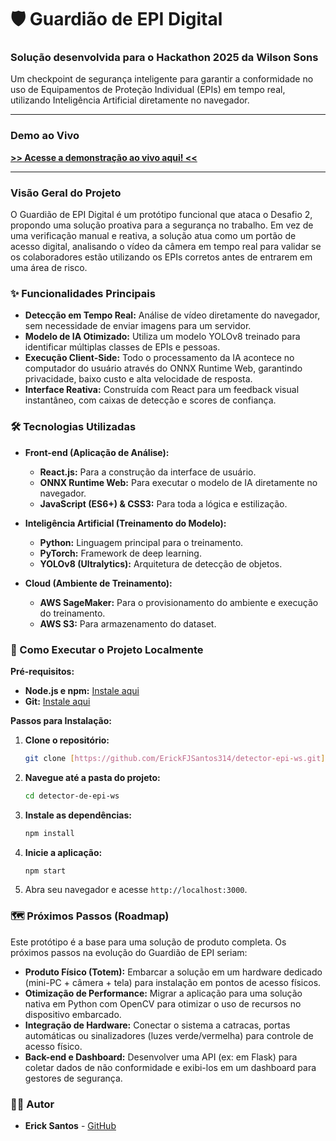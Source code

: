 # 🛡️ Guardião de EPI Digital

### Solução desenvolvida para o Hackathon 2025 da Wilson Sons

Um checkpoint de segurança inteligente para garantir a conformidade no uso de Equipamentos de Proteção Individual (EPIs) em tempo real, utilizando Inteligência Artificial diretamente no navegador.

---

### Demo ao Vivo

**[>> Acesse a demonstração ao vivo aqui! <<](https://ErickFJSantos314.github.io/detector-epi-ws)**

---

### Visão Geral do Projeto

O Guardião de EPI Digital é um protótipo funcional que ataca o Desafio 2, propondo uma solução proativa para a segurança no trabalho. Em vez de uma verificação manual e reativa, a solução atua como um portão de acesso digital, analisando o vídeo da câmera em tempo real para validar se os colaboradores estão utilizando os EPIs corretos antes de entrarem em uma área de risco.


### ✨ Funcionalidades Principais

* **Detecção em Tempo Real:** Análise de vídeo diretamente do navegador, sem necessidade de enviar imagens para um servidor.
* **Modelo de IA Otimizado:** Utiliza um modelo YOLOv8 treinado para identificar múltiplas classes de EPIs e pessoas.
* **Execução Client-Side:** Todo o processamento da IA acontece no computador do usuário através do ONNX Runtime Web, garantindo privacidade, baixo custo e alta velocidade de resposta.
* **Interface Reativa:** Construída com React para um feedback visual instantâneo, com caixas de detecção e scores de confiança.

### 🛠️ Tecnologias Utilizadas

* **Front-end (Aplicação de Análise):**
    * **React.js:** Para a construção da interface de usuário.
    * **ONNX Runtime Web:** Para executar o modelo de IA diretamente no navegador.
    * **JavaScript (ES6+) & CSS3:** Para toda a lógica e estilização.

* **Inteligência Artificial (Treinamento do Modelo):**
    * **Python:** Linguagem principal para o treinamento.
    * **PyTorch:** Framework de deep learning.
    * **YOLOv8 (Ultralytics):** Arquitetura de detecção de objetos.

* **Cloud (Ambiente de Treinamento):**
    * **AWS SageMaker:** Para o provisionamento do ambiente e execução do treinamento.
    * **AWS S3:** Para armazenamento do dataset.

### 🚀 Como Executar o Projeto Localmente

**Pré-requisitos:**
* **Node.js e npm:** [Instale aqui](https://nodejs.org/)
* **Git:** [Instale aqui](https://git-scm.com/)

**Passos para Instalação:**

1.  **Clone o repositório:**
    ```bash
    git clone [https://github.com/ErickFJSantos314/detector-epi-ws.git](https://github.com/ErickFJSantos314/detector-epi-ws.git)
    ```

2.  **Navegue até a pasta do projeto:**
    ```bash
    cd detector-de-epi-ws
    ```

3.  **Instale as dependências:**
    ```bash
    npm install
    ```

4.  **Inicie a aplicação:**
    ```bash
    npm start
    ```

5.  Abra seu navegador e acesse `http://localhost:3000`.

### 🗺️ Próximos Passos (Roadmap)

Este protótipo é a base para uma solução de produto completa. Os próximos passos na evolução do Guardião de EPI seriam:

* **Produto Físico (Totem):** Embarcar a solução em um hardware dedicado (mini-PC + câmera + tela) para instalação em pontos de acesso físicos.
* **Otimização de Performance:** Migrar a aplicação para uma solução nativa em Python com OpenCV para otimizar o uso de recursos no dispositivo embarcado.
* **Integração de Hardware:** Conectar o sistema a catracas, portas automáticas ou sinalizadores (luzes verde/vermelha) para controle de acesso físico.
* **Back-end e Dashboard:** Desenvolver uma API (ex: em Flask) para coletar dados de não conformidade e exibi-los em um dashboard para gestores de segurança.

### 👨‍💻 Autor

* **Erick Santos** - [GitHub](https://github.com/ErickFJSantos314)
